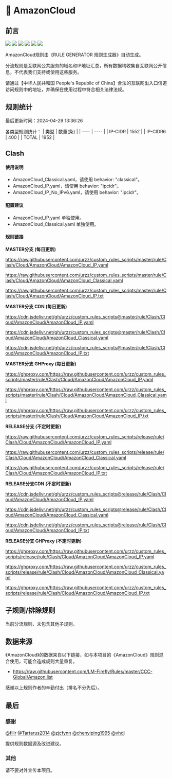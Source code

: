 # 🧸 AmazonCloud

## 前言

![](https://shields.io/badge/-移除重复规则-ff69b4) ![](https://shields.io/badge/-DOMAIN与DOMAIN--SUFFIX合并-green) ![](https://shields.io/badge/-DOMAIN--SUFFIX间合并-critical) ![](https://shields.io/badge/-DOMAIN与DOMAIN--KEYWORD合并-9cf) ![](https://shields.io/badge/-DOMAIN--SUFFIX与DOMAIN--KEYWORD合并-blue) ![](https://shields.io/badge/-IP--CIDR(6)合并-blueviolet) 

AmazonCloud规则由《RULE GENERATOR 规则生成器》自动生成。

分流规则是互联网公共服务的域名和IP地址汇总，所有数据均收集自互联网公开信息，不代表我们支持或使用这些服务。

请通过【中华人民共和国 People's Republic of China】合法的互联网出入口信道访问规则中的地址，并确保在使用过程中符合相关法律法规。

## 规则统计

最后更新时间：2024-04-29 13:36:26

各类型规则统计：
| 类型 | 数量(条)  | 
| ---- | ----  |
| IP-CIDR | 1552  | 
| IP-CIDR6 | 400  | 
| TOTAL | 1952  | 


## Clash 

#### 使用说明
- AmazonCloud_Classical.yaml，请使用 behavior: "classical"。
- AmazonCloud_IP.yaml，请使用 behavior: "ipcidr"。
- AmazonCloud_IP_No_IPv6.yaml，请使用 behavior: "ipcidr"。

#### 配置建议
- AmazonCloud_IP.yaml 单独使用。
- AmazonCloud_Classical.yaml 单独使用。

#### 规则链接
**MASTER分支 (每日更新)**

https://raw.githubusercontent.com/urzz/custom_rules_scripts/master/rule/Clash/Cloud/AmazonCloud/AmazonCloud_IP.yaml

https://raw.githubusercontent.com/urzz/custom_rules_scripts/master/rule/Clash/Cloud/AmazonCloud/AmazonCloud_Classical.yaml

https://raw.githubusercontent.com/urzz/custom_rules_scripts/master/rule/Clash/Cloud/AmazonCloud/AmazonCloud_IP.txt

**MASTER分支 CDN (每日更新)**

https://cdn.jsdelivr.net/gh/urzz/custom_rules_scripts@master/rule/Clash/Cloud/AmazonCloud/AmazonCloud_IP.yaml

https://cdn.jsdelivr.net/gh/urzz/custom_rules_scripts@master/rule/Clash/Cloud/AmazonCloud/AmazonCloud_Classical.yaml

https://cdn.jsdelivr.net/gh/urzz/custom_rules_scripts@master/rule/Clash/Cloud/AmazonCloud/AmazonCloud_IP.txt

**MASTER分支 GHProxy (每日更新)**

https://ghproxy.com/https://raw.githubusercontent.com/urzz/custom_rules_scripts/master/rule/Clash/Cloud/AmazonCloud/AmazonCloud_IP.yaml

https://ghproxy.com/https://raw.githubusercontent.com/urzz/custom_rules_scripts/master/rule/Clash/Cloud/AmazonCloud/AmazonCloud_Classical.yaml

https://ghproxy.com/https://raw.githubusercontent.com/urzz/custom_rules_scripts/master/rule/Clash/Cloud/AmazonCloud/AmazonCloud_IP.txt

**RELEASE分支 (不定时更新)**

https://raw.githubusercontent.com/urzz/custom_rules_scripts/release/rule/Clash/Cloud/AmazonCloud/AmazonCloud_IP.yaml

https://raw.githubusercontent.com/urzz/custom_rules_scripts/release/rule/Clash/Cloud/AmazonCloud/AmazonCloud_Classical.yaml

https://raw.githubusercontent.com/urzz/custom_rules_scripts/release/rule/Clash/Cloud/AmazonCloud/AmazonCloud_IP.txt

**RELEASE分支CDN (不定时更新)**

https://cdn.jsdelivr.net/gh/urzz/custom_rules_scripts@release/rule/Clash/Cloud/AmazonCloud/AmazonCloud_IP.yaml

https://cdn.jsdelivr.net/gh/urzz/custom_rules_scripts@release/rule/Clash/Cloud/AmazonCloud/AmazonCloud_Classical.yaml

https://cdn.jsdelivr.net/gh/urzz/custom_rules_scripts@release/rule/Clash/Cloud/AmazonCloud/AmazonCloud_IP.txt

**RELEASE分支 GHProxy (不定时更新)**

https://ghproxy.com/https://raw.githubusercontent.com/urzz/custom_rules_scripts/release/rule/Clash/Cloud/AmazonCloud/AmazonCloud_IP.yaml

https://ghproxy.com/https://raw.githubusercontent.com/urzz/custom_rules_scripts/release/rule/Clash/Cloud/AmazonCloud/AmazonCloud_Classical.yaml

https://ghproxy.com/https://raw.githubusercontent.com/urzz/custom_rules_scripts/release/rule/Clash/Cloud/AmazonCloud/AmazonCloud_IP.txt

## 子规则/排除规则


当前分流规则，未包含其他子规则。

## 数据来源

《AmazonCloud》的数据来自以下链接，如与本项目的《AmazonCloud》规则混合使用，可能会造成规则大量重复。

- https://raw.githubusercontent.com/LM-Firefly/Rules/master/CCC-Global/Amazon.list


感谢以上规则作者的辛勤付出（排名不分先后）。

## 最后

### 感谢

[@fiiir](https://github.com/fiiir) [@Tartarus2014](https://github.com/Tartarus2014) [@zjcfynn](https://github.com/zjcfynn) [@chenyiping1995](https://github.com/chenyiping1995) [@vhdj](https://github.com/vhdj)

提供规则数据源及改进建议。

### 其他

请不要对外宣传本项目。
